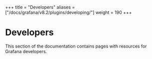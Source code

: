 +++
title = "Developers"
aliases = ["/docs/grafana/v8.2/plugins/developing/"]
weight = 190
+++

# Developers

This section of the documentation contains pages with resources for Grafana developers.
